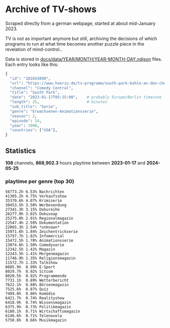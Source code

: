 # Archive of TV-shows

Scraped directly from a german webpage, started at about mid-January 2023.

TV is not as important anymore but still, archiving the decisions of which programs to run at what time
becomes another puzzle piece in the revelation of mind-control.. 

Data is stored in [docs/data/YEAR/MONTH/YEAR-MONTH-DAY.ndjson](docs/data/) files. 
Each entry looks like this:

```python
{
  "id": "181043890", 
  "url": "https://www.hoerzu.de/tv-programm/south-park-kohle-an-den-chefkoch/bid_181043890/", 
  "channel": "Comedy Central", 
  "title": "South Park", 
  "date": "2023-01-17T05:15:00",    # probably Europe/Berlin timezone 
  "length": 25,                     # minutes 
  "sub_title": "Serie", 
  "genre": "Erwachsenen-Animationsserie", 
  "season": 2, 
  "episode": 14, 
  "year": 1998, 
  "countries": ["USA"],
}
```

## Statistics

**108** channels, **868,902.3** hours playtime between **2023-01-17** and **2024-05-25**


### playtime per genre (top 30)

    56773.2h 6.53% Nachrichten
    41305.2h 4.75% Verkaufsshow
    35370.6h 4.07% Krimiserie
    30453.5h 3.50% Werbesendung
    27341.3h 3.15% Dokureihe
    26277.9h 3.02% Dokusoap
    25275.0h 2.91% Regionalmagazin
    22547.4h 2.59% Dokumentation
    22065.3h 2.54% *unknown*
    15971.6h 1.84% Zeichentrickserie
    15797.7h 1.82% Infomercial
    15472.5h 1.78% Animationsserie
    13074.6h 1.50% Comedyserie
    12342.5h 1.42% Magazin
    12243.5h 1.41% Morgenmagazin
    11746.9h 1.35% Religionsmagazin
    11572.7h 1.33% Talkshow
    8605.9h  0.99% E-Sport
    8029.7h  0.92% Sitcom
    8020.5h  0.92% Programmende
    7731.1h  0.89% Wetterbericht
    7622.1h  0.88% Börsenmagazin
    7525.6h  0.87% Quiz
    7499.0h  0.86% Komödie
    6421.7h  0.74% Realityshow
    6418.9h  0.74% Wissensmagazin
    6375.9h  0.73% Politikmagazin
    6180.1h  0.71% Wirtschaftsmagazin
    6146.6h  0.71% Telenovela
    5750.8h  0.66% Musikmagazin
